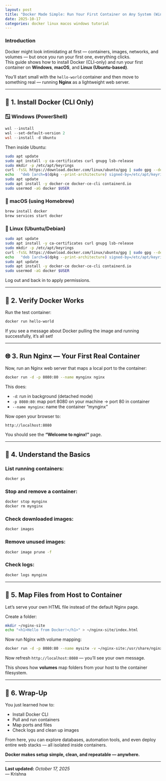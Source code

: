```yaml
---
layout: post
title: "Docker Made Simple: Run Your First Container on Any System (Windows, macOS, Linux)"
date: 2025-10-17
categories: docker linux macos windows tutorial
---
```


### Introduction

Docker might look intimidating at first — containers, images, networks, and volumes — but once you run your first one, everything clicks.  
This guide shows how to install Docker (CLI-only) and run your first container on **Windows**, **macOS**, and **Linux (Ubuntu-based)**.

You’ll start small with the `hello-world` container and then move to something real — running **Nginx** as a lightweight web server.

---

## 🧰 1. Install Docker (CLI Only)

### 🪟 Windows (PowerShell)
```powershell
wsl --install
wsl --set-default-version 2
wsl --install -d Ubuntu
```
Then inside Ubuntu:
```bash
sudo apt update
sudo apt install -y ca-certificates curl gnupg lsb-release
sudo mkdir -p /etc/apt/keyrings
curl -fsSL https://download.docker.com/linux/ubuntu/gpg | sudo gpg --dearmor -o /etc/apt/keyrings/docker.gpg
echo   "deb [arch=$(dpkg --print-architecture) signed-by=/etc/apt/keyrings/docker.gpg]   https://download.docker.com/linux/ubuntu $(lsb_release -cs) stable" |   sudo tee /etc/apt/sources.list.d/docker.list > /dev/null
sudo apt update
sudo apt install -y docker-ce docker-ce-cli containerd.io
sudo usermod -aG docker $USER
```

### 🍎 macOS (using Homebrew)
```bash
brew install docker
brew services start docker
```

### 🐧 Linux (Ubuntu/Debian)
```bash
sudo apt update
sudo apt install -y ca-certificates curl gnupg lsb-release
sudo mkdir -p /etc/apt/keyrings
curl -fsSL https://download.docker.com/linux/ubuntu/gpg | sudo gpg --dearmor -o /etc/apt/keyrings/docker.gpg
echo   "deb [arch=$(dpkg --print-architecture) signed-by=/etc/apt/keyrings/docker.gpg]   https://download.docker.com/linux/ubuntu $(lsb_release -cs) stable" |   sudo tee /etc/apt/sources.list.d/docker.list > /dev/null
sudo apt update
sudo apt install -y docker-ce docker-ce-cli containerd.io
sudo usermod -aG docker $USER
```

Log out and back in to apply permissions.

---

## 🐳 2. Verify Docker Works

Run the test container:
```bash
docker run hello-world
```

If you see a message about Docker pulling the image and running successfully, it’s all set!

---

## 🌐 3. Run Nginx — Your First Real Container

Now, run an Nginx web server that maps a local port to the container:

```bash
docker run -d -p 8080:80 --name mynginx nginx
```

This does:
- `-d`: run in background (detached mode)
- `-p 8080:80`: map port 8080 on your machine → port 80 in container
- `--name mynginx`: name the container “mynginx”

Now open your browser to:
```
http://localhost:8080
```
You should see the **“Welcome to nginx!”** page.

---

## 🧠 4. Understand the Basics

### List running containers:
```bash
docker ps
```

### Stop and remove a container:
```bash
docker stop mynginx
docker rm mynginx
```

### Check downloaded images:
```bash
docker images
```

### Remove unused images:
```bash
docker image prune -f
```

### Check logs:
```bash
docker logs mynginx
```

---

## 📁 5. Map Files from Host to Container

Let’s serve your own HTML file instead of the default Nginx page.

Create a folder:
```bash
mkdir ~/nginx-site
echo "<h1>Hello from Docker!</h1>" > ~/nginx-site/index.html
```

Now run Nginx with volume mapping:
```bash
docker run -d -p 8080:80 --name mysite -v ~/nginx-site:/usr/share/nginx/html nginx
```

Now refresh `http://localhost:8080` — you’ll see your own message.  

This shows how **volumes** map folders from your host to the container filesystem.

---

## 🚀 6. Wrap-Up

You just learned how to:
- Install Docker CLI
- Pull and run containers
- Map ports and files
- Check logs and clean up images

From here, you can explore databases, automation tools, and even deploy entire web stacks — all isolated inside containers.

**Docker makes setup simple, clean, and repeatable — anywhere.**

---

**Last updated:** *October 17, 2025*  
— Krishna